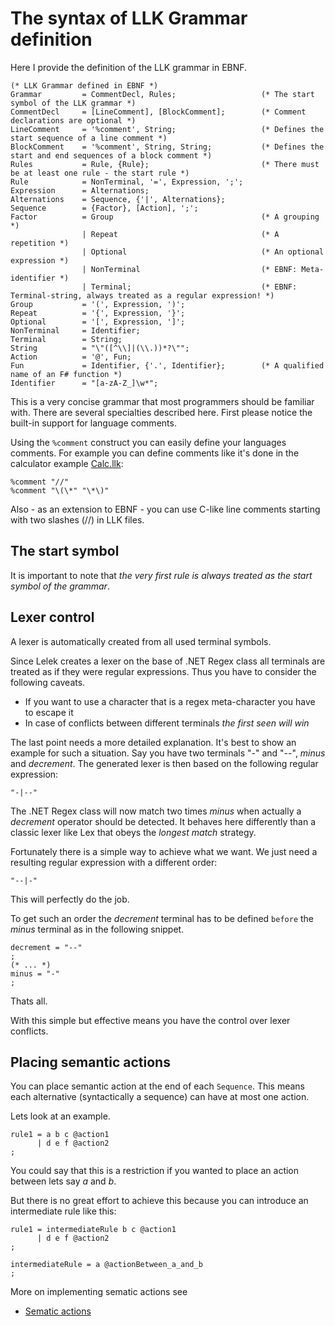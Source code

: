 The syntax of LLK Grammar definition
==
Here I provide the definition of the LLK grammar in EBNF.

```ebnf
(* LLK Grammar defined in EBNF *)
Grammar         = CommentDecl, Rules;                   (* The start symbol of the LLK grammar *)
CommentDecl     = [LineComment], [BlockComment];        (* Comment declarations are optional *)
LineComment     = '%comment', String;                   (* Defines the start sequence of a line comment *)
BlockComment    = '%comment', String, String;           (* Defines the start and end sequences of a block comment *)
Rules           = Rule, {Rule};                         (* There must be at least one rule - the start rule *)
Rule            = NonTerminal, '=', Expression, ';';
Expression      = Alternations;
Alternations    = Sequence, {'|', Alternations};
Sequence        = {Factor}, [Action], ';';
Factor          = Group                                 (* A grouping *)
                | Repeat                                (* A repetition *)
                | Optional                              (* An optional expression *)
                | NonTerminal                           (* EBNF: Meta-identifier *)
                | Terminal;                             (* EBNF: Terminal-string, always treated as a regular expression! *)
Group           = '(', Expression, ')';
Repeat          = '{', Expression, '}';
Optional        = '[', Expression, ']';
NonTerminal     = Identifier;
Terminal        = String;
String          = "\"([^\\]|(\\.))*?\"";
Action          = '@', Fun;
Fun             = Identifier, {'.', Identifier};        (* A qualified name of an F# function *)
Identifier      = "[a-zA-Z_]\w*";
```

This is a very concise grammar that most programmers should be familiar with. There are several specialties described here. First please notice the built-in support for language comments.

Using the `%comment` construct you can easily define your languages comments. For example you can define comments like it's done in the calculator example [Calc.llk](..\grammars\Calc.llk):

```ebnf
%comment "//"
%comment "\(\*" "\*\)"
```

Also - as an extension to EBNF - you can use C-like line comments starting with two slashes (//) in LLK files.

The start symbol
--
It is important to note that _the very first rule is always treated as the start symbol of the grammar_.


Lexer control
--
A lexer is automatically created from all used terminal symbols.

Since Lelek creates a lexer on the base of .NET Regex class all terminals are treated as if they were regular expressions.
Thus you have to consider the following caveats.

* If you want to use a character that is a regex meta-character you have to escape it
* In case of conflicts between different terminals _the first seen will win_

The last point needs a more detailed explanation.
It's best to show an example for such a situation.
Say you have two terminals "-" and "--", _minus_ and _decrement_. The generated lexer is then based on the following regular expression:

    "-|--"

The .NET Regex class will now match two times _minus_ when actually a _decrement_ operator should be detected.
It behaves here differently than a classic lexer like Lex that obeys the _longest match_ strategy.

Fortunately there is a simple way to achieve what we want. We just need a resulting regular expression with a different order:

    "--|-"

This will perfectly do the job.

To get such an order the _decrement_ terminal has to be defined `before` the _minus_ terminal as in the following snippet.

```ebnf
decrement = "--"
;
(* ... *)
minus = "-"
;
```

Thats all.

With this simple but effective means you have the control over lexer conflicts.

Placing semantic actions
--
You can place semantic action at the end of each `Sequence`. This means each alternative (syntactically a sequence) can have at most one action.

Lets look at an example.

```ebnf
rule1 = a b c @action1
      | d e f @action2
;
```

You could say that this is a restriction if you wanted to place an action between lets say *a* and *b*.

But there is no great effort to achieve this because you can introduce an intermediate rule like this:

```ebnf
rule1 = intermediateRule b c @action1
      | d e f @action2
;

intermediateRule = a @actionBetween_a_and_b
;
```

More on implementing sematic actions see
* [Sematic actions](./SemanticActions.md)
